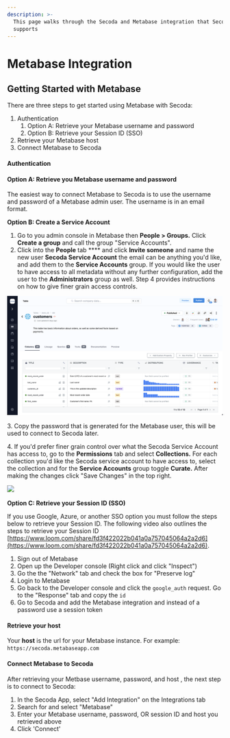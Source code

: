 ```yaml
---
description: >-
  This page walks through the Secoda and Metabase integration that Secoda
  supports
---
```


# Metabase Integration

## **Getting Started with Metabase** <a href="#h_3a4bfd6458" id="h_3a4bfd6458"></a>

There are three steps to get started using Metabase with Secoda:

1. Authentication
   1. Option A: Retrieve your Metabase username and password
   2. Option B: Retrieve your Session ID (SSO)
2. Retrieve your Metabase host
3. Connect Metabase to Secoda

#### **Authentication** <a href="#h_34678d4ef9" id="h_34678d4ef9"></a>

#### **Option A: Retrieve you Metabase username and password** <a href="#h_41f435a11d" id="h_41f435a11d"></a>

The easiest way to connect Metabase to Secoda is to use the username and password of a Metabase admin user. The username is in an email format.

**Option B: Create a Service Account**

1. Go to you admin console in Metabase then **People > Groups.** Click **Create a group** and call the group "Service Accounts".
2. Click into the **People** tab \*\*\*\* and click **Invite someone** and name the new user **Secoda Service Account** the email can be anything you'd like, and add them to the **Service Accounts** group. If you would like the user to have access to all metadata without any further configuration, add the user to the **Administrators** group as well. Step 4 provides instructions on how to give finer grain access controls.

![](<../.gitbook/assets/image (10) (1).png>)

3\. Copy the password that is generated for the Metabase user, this will be used to connect to Secoda later.

4\. If you'd prefer finer grain control over what the Secoda Service Account has access to, go to the **Permissions** tab and select **Collections.** For each collection you'd like the Secoda service account to have access to, select the collection and for the **Service Accounts** group toggle **Curate.** After making the changes click "Save Changes" in the top right.

![](<../.gitbook/assets/image (5) (1) (2).png>)

**Option C: Retrieve your Session ID (SSO)**

If you use Google, Azure, or another SSO option you must follow the steps below to retrieve your Session ID. The following video also outlines the steps to retrieve your Session ID [https://www.loom.com/share/fd3f422022b041a0a757045064a2a2d6](https://www.loom.com/share/fd3f422022b041a0a757045064a2a2d6).

1. Sign out of Metabase
2. Open up the Developer console (Right click and click "Inspect")
3. Go the the "Network" tab and check the box for "Preserve log"
4. Login to Metabase
5. Go back to the Developer console and click the `google_auth` request. Go to the "Response" tab and copy the `id`
6. Go to Secoda and add the Metabase integration and instead of a password use a session token

#### **Retrieve your host** <a href="#h_efb437bf15" id="h_efb437bf15"></a>

Your **host** is the url for your Metabase instance. For example: `https://secoda.metabaseapp.com`

#### **Connect Metabase to Secoda** <a href="#h_757a3b000b" id="h_757a3b000b"></a>

After retrieving your Metbase username, password, and host , the next step is to connect to Secoda:

1. In the Secoda App, select "Add Integration" on the Integrations tab
2. Search for and select "Metabase"
3. Enter your Metabase username, password, OR session ID and host you retrieved above
4. Click 'Connect'
